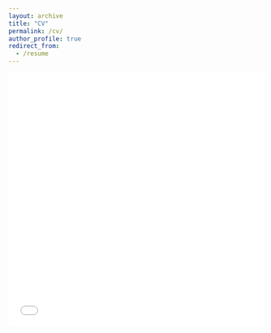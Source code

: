 ```yaml
---
layout: archive
title: "CV"
permalink: /cv/
author_profile: true
redirect_from:
  - /resume
---
```


<iframe src="/files/curriculum_vitae_BASE.pdf" width="100%" height="500" frameborder="no" border="0" marginwidth="0" marginheight="0"></iframe>
